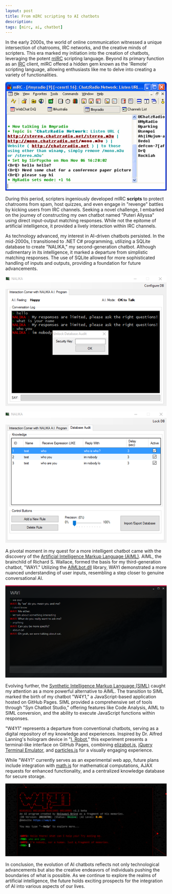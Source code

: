 ```yaml
---
layout: post
title: From mIRC scripting to AI chatbots
description: 
tags: [mirc, ai, chatbot]
---
```


In the early 2000s, the world of online communication witnessed a unique intersection of chatrooms, IRC networks, and the creative minds of scripters. This era marked my initiation into the creation of chatbots, leveraging the potent [mIRC]([#](http://www.mirc.com/)) scripting language. Beyond its primary function as an [IRC](https://en.wikipedia.org/wiki/Internet_Relay_Chat) client, mIRC offered a hidden gem known as the 'Remote' scripting language, allowing enthusiasts like me to delve into creating a variety of functionalities.

![mIRC GUI](assets/post-images/mirc1.jpg)

During this period, scripters ingeniously developed mIRC **scripts** to protect chatrooms from spam, host quizzes, and even engage in "revenge" battles by kicking users from IRC channels. Seeking a novel challenge, I embarked on the journey of constructing my own chatbot named "Puteri Allyssa" using direct input-output matching responses. While not the epitome of artificial intelligence, it provided a lively interaction within IRC channels.

As technology advanced, my interest in AI-driven chatbots persisted. In the mid-2000s, I transitioned to .NET C# programming, utilizing a SQLite database to create "NALIKA," my second-generation chatbot. Although rudimentary in its intelligence, it marked a departure from simplistic matching responses. The use of SQLite allowed for more sophisticated handling of inputs and outputs, providing a foundation for future advancements.

![NALIKA GUI #1](assets/post-images/nalika-app1.png)

![NALIKA GUI #2](assets/post-images/nalika-app2.png)

A pivotal moment in my quest for a more intelligent chatbot came with the discovery of the [Artificial Intelligence Markup Language (AIML)](http://www.alicebot.org/aiml.html). AIML, the brainchild of Richard S. Wallace, formed the basis for my third-generation chatbot, "WAYI." Utilizing the [AIMLbot.dll](http://aimlbot.sourceforge.net/) library, WAYI demonstrated a more nuanced understanding of user inputs, resembling a step closer to genuine conversational AI.

![WAYI GUI](assets/post-images/wayi-app.png)

Evolving further, the [Synthetic Intelligence Markup Language (SIML)](http://simlbot.com/) caught my attention as a more powerful alternative to AIML. The transition to SIML marked the birth of my chatbot "W4Y1," a JavaScript-based application hosted on GitHub Pages. SIML provided a comprehensive set of tools through "Syn Chatbot Studio," offering features like Code Analysis, AIML to SIML conversion, and the ability to execute JavaScript functions within responses.

"W4Y1" represents a departure from conventional chatbots, serving as a digital repository of my knowledge and experiences. Inspired by Dr. Alfred Lanning's hologram device in "[I, Robot](http://www.imdb.com/title/tt0343818/)," this experiment presents a terminal-like interface on GitHub Pages, combining [elizabot.js](http://www.masswerk.at/elizabot/), [jQuery Terminal Emulator](http://terminal.jcubic.pl/), and [particles.js](http://vincentgarreau.com/particles.js/) for a visually engaging experience.

While "W4Y1" currently serves as an experimental web app, future plans include integration with [math.js](http://mathjs.org/) for mathematical computations, AJAX requests for enhanced functionality, and a centralized knowledge database for secure storage.

![W4Y1 GUI](assets/post-images/w4y1-app.png)

In conclusion, the evolution of AI chatbots reflects not only technological advancements but also the creative endeavors of individuals pushing the boundaries of what is possible. As we continue to explore the realms of artificial intelligence, the future holds exciting prospects for the integration of AI into various aspects of our lives.